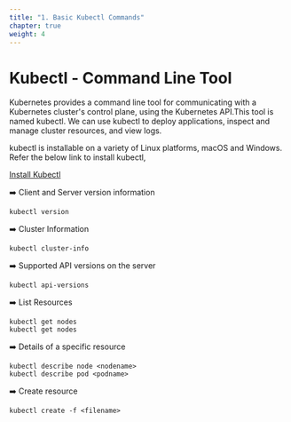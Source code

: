```yaml
---
title: "1. Basic Kubectl Commands"
chapter: true
weight: 4
---
```


# Kubectl - Command Line Tool

Kubernetes provides a command line tool for communicating with a Kubernetes cluster's control plane, using the Kubernetes API.This tool is named kubectl. We can use kubectl to deploy applications, inspect and manage cluster resources, and view logs.

kubectl is installable on a variety of Linux platforms, macOS and Windows. Refer the below link to install kubectl, 

[Install Kubectl](https://kubernetes.io/docs/tasks/tools/)

:arrow_right: Client and Server version information
```
kubectl version
```

:arrow_right: Cluster Information
```
kubectl cluster-info
```
:arrow_right: Supported API versions on the server
```
kubectl api-versions
```

:arrow_right: List Resources
```
kubectl get nodes
kubectl get nodes
```

:arrow_right: Details of a specific resource
```
kubectl describe node <nodename>
kubectl describe pod <podname>
```

:arrow_right: Create resource
```
kubectl create -f <filename>
```
